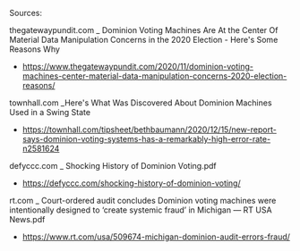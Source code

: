 Sources:

thegatewaypundit.com _ Dominion Voting Machines Are At the Center Of Material Data Manipulation Concerns in the 2020 Election - Here's Some Reasons Why
- https://www.thegatewaypundit.com/2020/11/dominion-voting-machines-center-material-data-manipulation-concerns-2020-election-reasons/

townhall.com _Here's What Was Discovered About Dominion Machines Used in a Swing State
- https://townhall.com/tipsheet/bethbaumann/2020/12/15/new-report-says-dominion-voting-systems-has-a-remarkably-high-error-rate-n2581624

defyccc.com _ Shocking History of Dominion Voting.pdf
- https://defyccc.com/shocking-history-of-dominion-voting/

rt.com _ Court-ordered audit concludes Dominion voting machines were intentionally designed to ‘create systemic fraud’ in Michigan — RT USA News.pdf
- https://www.rt.com/usa/509674-michigan-dominion-audit-errors-fraud/